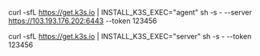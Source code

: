 curl -sfL https://get.k3s.io | INSTALL_K3S_EXEC="agent" sh -s - --server https://103.193.176.202:6443 --token 123456

curl -sfL https://get.k3s.io | INSTALL_K3S_EXEC="server" sh -s - --token 123456
